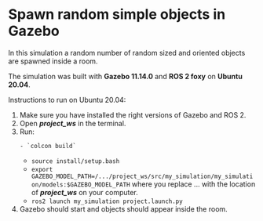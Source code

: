 # Spawn random simple objects in Gazebo

In this simulation a random number of random sized and oriented objects are spawned inside a room.

The simulation was built with **Gazebo 11.14.0** and **ROS 2 foxy** on **Ubuntu 20.04**.

Instructions to run on Ubuntu 20.04:
1. Make sure you have installed the right versions of Gazebo and ROS 2.
2. Open ***project_ws*** in the terminal.
3. Run:
    ```
    - `colcon build`
     ```
    - `source install/setup.bash`
    - `export GAZEBO_MODEL_PATH=/.../project_ws/src/my_simulation/my_simulation/models:$GAZEBO_MODEL_PATH` where you replace ... with the location of ***project_ws*** on your computer.
    - `ros2 launch my_simulation project.launch.py`
4. Gazebo should start and objects should appear inside the room.
